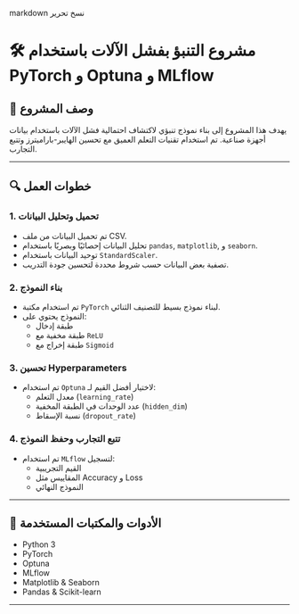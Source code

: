 
markdown
نسخ
تحرير
# 🛠️ مشروع التنبؤ بفشل الآلات باستخدام PyTorch و Optuna و MLflow

## 📌 وصف المشروع

يهدف هذا المشروع إلى بناء نموذج تنبؤي لاكتشاف احتمالية فشل الآلات باستخدام بيانات أجهزة صناعية. تم استخدام تقنيات التعلم العميق مع تحسين الهايبر-باراميترز وتتبع التجارب.

---

## 🔍 خطوات العمل

### 1. تحميل وتحليل البيانات
- تم تحميل البيانات من ملف CSV.
- تحليل البيانات إحصائيًا وبصريًا باستخدام `pandas`, `matplotlib`, و `seaborn`.
- توحيد البيانات باستخدام `StandardScaler`.
- تصفية بعض البيانات حسب شروط محددة لتحسين جودة التدريب.

### 2. بناء النموذج
- تم استخدام مكتبة `PyTorch` لبناء نموذج بسيط للتصنيف الثنائي.
- النموذج يحتوي على:
  - طبقة إدخال
  - طبقة مخفية مع `ReLU`
  - طبقة إخراج مع `Sigmoid`

### 3. تحسين Hyperparameters
- تم استخدام `Optuna` لاختيار أفضل القيم لـ:
  - معدل التعلم (`learning_rate`)
  - عدد الوحدات في الطبقة المخفية (`hidden_dim`)
  - نسبة الإسقاط (`dropout_rate`)

### 4. تتبع التجارب وحفظ النموذج
- تم استخدام `MLflow` لتسجيل:
  - القيم التجريبية
  - المقاييس مثل Accuracy و Loss
  - النموذج النهائي

---

## 🧪 الأدوات والمكتبات المستخدمة

- Python 3
- PyTorch
- Optuna
- MLflow
- Matplotlib & Seaborn
- Pandas & Scikit-learn

---
